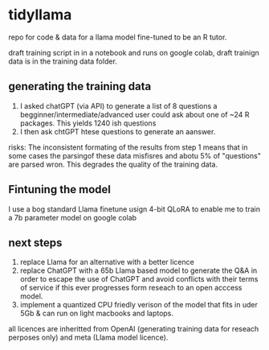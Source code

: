 # tidyllama
repo for code &amp; data for a llama model fine-tuned to be an R tutor.

draft training script in in a notebook and runs on google colab, draft trainign data is in the training data folder.


## generating the training data

1. I asked chatGPT (via API) to generate a list of 8 questions a begginner/intermediate/advanced user could ask about one of ~24 R packages. This yields 1240 ish questions
2. I then ask chtGPT htese questions to generate an aanswer.

risks: The inconsistent formating of the results from step 1 means that in some cases the parsingof these data misfisres and abotu 5% of "questions" are parsed wron. This degrades the quality of the training data. 

## Fintuning the model

I use a bog standard Llama finetune usign 4-bit QLoRA to enable me to train a 7b parameter model on google colab


## next steps

1. replace Llama for an alternative with a better licence
2. replace ChatGPT with a 65b Llama based model to generate the Q&A in order to escape the use of ChatGPT and avoid conflicts with their terms of service if this ever progresses form reseach to an open acccess model. 
3. implement a quantized CPU friedly verison of the model that fits in uder 5Gb & can run on light macbooks and laptops.


all licences are inheritted from OpenAI (generating training data for reseach perposes only) and meta (Llama model licence). 

